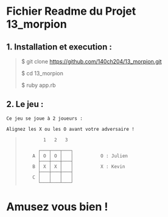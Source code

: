 <h1> Fichier Readme du Projet 13_morpion </h1>

  <h2> 1. Installation et execution : </h2>

  >$ git clone https://github.com/140ch204/13_morpion.git
  >
  >$ cd 13_morpion
  >
  >$ ruby app.rb
  >

  <h2> 2. Le jeu : </h2>

    Ce jeu se joue à 2 joueurs : 
    
    Alignez les X ou les O avant votre adversaire ! 

  >             1   2   3
  >
  >           ┌───┬───┬───┐
  >         A │ O │ O │   │          O : Julien
  >           ├───┼───┼───┤
  >         B │ X │ X │   │          X : Kevin
  >           ├───┼───┼───┤
  >         C │   │   │   │
  >           └───┴───┴───┘
  >

<h1> Amusez vous bien ! </h1>

